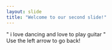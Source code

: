 ```yaml
---
layout: slide
title: "Welcome to our second slide!"
---
```

" i love dancing and love to play guitar "   
Use the left arrow to go back!
